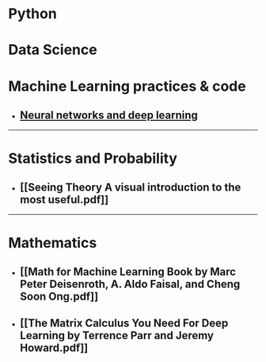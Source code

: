 
# Python


# Data Science


# Machine Learning practices & code 

+ ## [Neural networks and deep learning](http://neuralnetworksanddeeplearning.com/index.html)


---
# Statistics and Probability

+ ## [[Seeing Theory A visual introduction to the most useful.pdf]]

---
# Mathematics

+ ## [[Math for Machine Learning Book by Marc Peter Deisenroth, A. Aldo Faisal, and Cheng Soon Ong.pdf]]

+ ## [[The Matrix Calculus You Need For Deep Learning by Terrence Parr and Jeremy Howard.pdf]]
